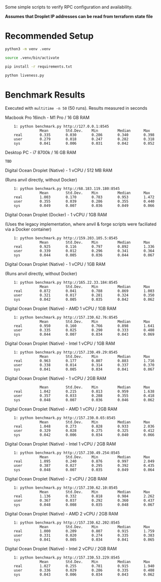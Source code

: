 Some simple scripts to verify RPC configuration and availability.

**Assumes that Droplet IP addresses can be read from terraform state file**

# Recommended Setup

```bash
python3 -m venv .venv

source .venv/bin/activate

pip install -r requirements.txt

python liveness.py
```

# Benchmark Results

Executed with `multitime -n 50` (50 runs). Results measured in seconds

Macbook Pro 16inch - M1 Pro / 16 GB RAM
```
    1: python benchmark.py http://127.0.0.1:8545
                Mean        Std.Dev.    Min         Median      Max
    real        0.335       0.030       0.286       0.340       0.398       
    user        0.279       0.018       0.247       0.282       0.318       
    sys         0.041       0.006       0.031       0.042       0.052
```

Desktop PC - i7 8700k / 16 GB RAM
```
TBD
```

Digital Ocean Droplet (Native) - 1 vCPU / 512 MB RAM

(Runs anvil directly, without Docker)
```
    1: python benchmark.py http://68.183.119.180:8545
                Mean        Std.Dev.    Min         Median      Max
    real        1.003       0.170       0.783       0.953       1.472       
    user        0.355       0.039       0.286       0.355       0.440       
    sys         0.049       0.007       0.036       0.049       0.066
```

Digital Ocean Droplet (Docker) - 1 vCPU / 1GB RAM

(Uses the legacy implementation, where anvil & forge scripts were faciliated via a Docker container)
```
    1: python benchmark.py http://159.203.105.5:8545
                Mean        Std.Dev.    Min         Median      Max
    real        0.925       0.116       0.797       0.892       1.336       
    user        0.339       0.012       0.296       0.341       0.364       
    sys         0.044       0.005       0.036       0.044       0.067
```

Digital Ocean Droplet (Native) - 1 vCPU / 1GB RAM

(Runs anvil directly, without Docker)
```
    1: python benchmark.py http://165.22.33.184:8545
                Mean        Std.Dev.    Min         Median      Max
    real        0.872       0.041       0.788       0.869       1.003       
    user        0.321       0.017       0.281       0.324       0.350       
    sys         0.042       0.005       0.035       0.042       0.062
```


Digital Ocean Droplet (Native) - AMD 1 vCPU / 1GB RAM

```
    1: python benchmark.py http://157.230.62.76:8545
                Mean        Std.Dev.    Min         Median      Max
    real        0.950       0.160       0.766       0.898       1.641       
    user        0.335       0.025       0.290       0.333       0.408       
    sys         0.044       0.007       0.034       0.043       0.069
```

Digital Ocean Droplet (Native) - Intel 1 vCPU / 1GB RAM

```
    1: python benchmark.py http://157.230.49.29:8545
                Mean        Std.Dev.    Min         Median      Max
    real        0.963       0.177       0.807       0.883       1.716       
    user        0.338       0.014       0.314       0.337       0.370       
    sys         0.041       0.005       0.034       0.041       0.067
```

Digital Ocean Droplet (Native) - 1 vCPU / 2GB RAM

```
                Mean        Std.Dev.    Min         Median      Max
    real        1.042       0.215       0.813       0.959       1.638       
    user        0.357       0.033       0.288       0.355       0.418       
    sys         0.048       0.007       0.036       0.046       0.062
```

Digital Ocean Droplet (Native) - AMD 1 vCPU / 2GB RAM

```
    1: python benchmark.py http://157.230.0.65:8545
                Mean        Std.Dev.    Min         Median      Max
    real        1.048       0.273       0.828       0.933       2.036       
    user        0.329       0.028       0.275       0.325       0.412       
    sys         0.042       0.006       0.034       0.040       0.066 
```

Digital Ocean Droplet (Native) - Intel 1 vCPU / 2GB RAM

```
    1: python benchmark.py http://157.230.49.254:8545
                Mean        Std.Dev.    Min         Median      Max
    real        1.095       0.240       0.876       0.997       2.049       
    user        0.387       0.027       0.295       0.392       0.435       
    sys         0.048       0.007       0.035       0.049       0.064
```

Digital Ocean Droplet (Native) - 2 vCPU / 2GB RAM

```
    1: python benchmark.py http://157.230.62.10:8545
                Mean        Std.Dev.    Min         Median      Max
    real        1.136       0.332       0.818       0.984       2.262       
    user        0.367       0.037       0.292       0.360       0.437       
    sys         0.048       0.008       0.035       0.048       0.067       
```

Digital Ocean Droplet (Native) - AMD 2 vCPU / 2GB RAM

```
    1: python benchmark.py http://157.230.62.202:8545
                Mean        Std.Dev.    Min         Median      Max
    real        1.000       0.209       0.807       0.915       1.759       
    user        0.331       0.020       0.274       0.335       0.383       
    sys         0.041       0.005       0.034       0.041       0.065 
```

Digital Ocean Droplet (Native) - Intel 2 vCPU / 2GB RAM

```
    1: python benchmark.py http://157.230.53.229:8545
                Mean        Std.Dev.    Min         Median      Max
    real        1.027       0.255       0.781       0.915       1.940       
    user        0.336       0.029       0.286       0.335       0.408       
    sys         0.043       0.006       0.034       0.043       0.062
```